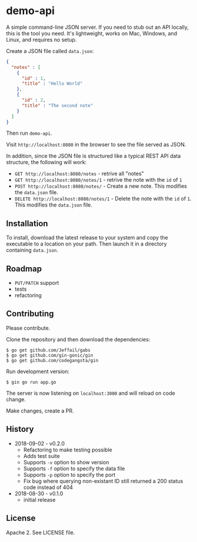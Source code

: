 # demo-api

A simple command-line JSON server. If you need to stub out an API locally, this is the tool you need. It's lightweight, works on Mac, Windows, and Linux, and requires no setup. 

Create a JSON file called `data.json`:

```json
{
  "notes" : [
    {
      "id" : 1,
      "title" : "Hello World"
    },
    {
      "id" : 2,
      "title" : "The second note"
    }
  ]
}
```

Then run `demo-api`. 

Visit `http://localhost:8080` in the browser to see the file served as JSON.

In addition, since the JSON file is structured like a typical REST API data structure, the following will work:

* `GET http://localhost:8080/notes` - retrive all "notes"
* `GET http://localhost:8080/notes/1` - retrive the note with the `id`   of `1`
* `POST http://localhost:8080/notes/` - Create a new note. This modifies the `data.json` file.
* `DELETE http://localhost:8080/notes/1` - Delete the note with the `id`   of `1`. This modifies the `data.json` file.

## Installation

To install, download the latest release to your system and copy the executable to a location on your path. Then launch it in a directory containing `data.json`.


## Roadmap

* `PUT/PATCH` support
* tests
* refactoring

## Contributing

Please contribute.

Clone the repository and then download the dependencies:

```
$ go get github.com/Jeffail/gabs
$ go get github.com/gin-gonic/gin
$ go get github.com/codegangsta/gin
```

Run development version:

```
$ gin go run app.go
```

The server is now listening on `localhost:3000` and will reload on code change.

Make changes, create a PR. 

## History

* 2018-09-02 - v0.2.0
  * Refactoring to make testing possible
  * Adds test suite
  * Supports `-v` option to show version
  * Supports `-f` option to specify the data file
  * Supports `-p` option to specify the port
  * Fix bug where querying non-existant ID still returned a 200 status code instead of 404
* 2018-08-30 - v0.1.0
  * initial release

## License

Apache 2. See LICENSE file.

